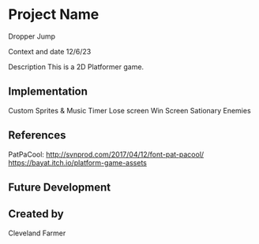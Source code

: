# Project Name
Dropper Jump

Context and date
12/6/23

Description
This is a 2D Platformer game.

## Implementation
Custom Sprites & Music
Timer
Lose screen
Win Screen
Sationary Enemies


## References
PatPaCool: http://svnprod.com/2017/04/12/font-pat-pacool/
https://bayat.itch.io/platform-game-assets

## Future Development


## Created by
Cleveland Farmer
